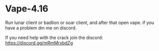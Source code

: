 # Vape-4.16
Run lunar client or badlion or soar client, and after that open vape.
if you have a problem dm me on discord.

If you need help with the crack join the discord: https://discord.gg/mRmMrxbdZg
